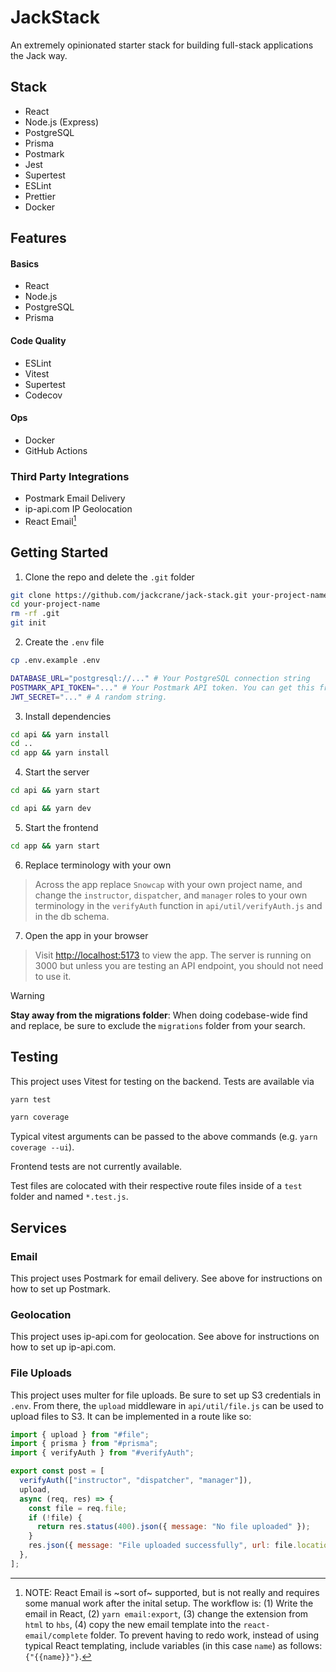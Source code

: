 # JackStack

An extremely opinionated starter stack for building full-stack applications the Jack way.

## Stack

- React
- Node.js (Express)
- PostgreSQL
- Prisma
- Postmark
- Jest
- Supertest
- ESLint
- Prettier
- Docker

## Features

#### Basics

- React
- Node.js
- PostgreSQL
- Prisma

#### Code Quality

- ESLint
- Vitest
- Supertest
- Codecov

#### Ops

- Docker
- GitHub Actions

### Third Party Integrations

- Postmark Email Delivery
- ip-api.com IP Geolocation
- React Email[^1]

## Getting Started

1. Clone the repo and delete the `.git` folder

```bash
git clone https://github.com/jackcrane/jack-stack.git your-project-name
cd your-project-name
rm -rf .git
git init
```

2. Create the `.env` file

```bash
cp .env.example .env
```

```bash
DATABASE_URL="postgresql://..." # Your PostgreSQL connection string
POSTMARK_API_TOKEN="..." # Your Postmark API token. You can get this from the Postmark dashboard. It looks like a uuid.
JWT_SECRET="..." # A random string.
```

3. Install dependencies

```bash
cd api && yarn install
cd ..
cd app && yarn install
```

4. Start the server

```bash
cd api && yarn start
```

```bash
cd api && yarn dev
```

5. Start the frontend

```bash
cd app && yarn start
```

6. Replace terminology with your own

> Across the app replace `Snowcap` with your own project name, and change the `instructor`, `dispatcher`, and `manager` roles to your own terminology in the `verifyAuth` function in `api/util/verifyAuth.js` and in the db schema.

7. Open the app in your browser

> Visit [http://localhost:5173](http://localhost:5173) to view the app. The server is running on 3000 but unless you are testing an API endpoint, you should not need to use it.

> [!WARNING]
> **Stay away from the migrations folder**: When doing codebase-wide find and replace, be sure to exclude the `migrations` folder from your search.


## Testing

This project uses Vitest for testing on the backend. Tests are available via

```bash
yarn test
```

```bash
yarn coverage
```

Typical vitest arguments can be passed to the above commands (e.g. `yarn coverage --ui`).

Frontend tests are not currently available.

Test files are colocated with their respective route files inside of a `test` folder and named `*.test.js`.

[^1]: NOTE: React Email is ~sort of~ supported, but is not really and requires some manual work after the inital setup. The workflow is: (1) Write the email in React, (2) `yarn email:export`, (3) change the extension from `html` to `hbs`, (4) copy the new email template into the `react-email/complete` folder. To prevent having to redo work, instead of using typical React templating, include variables (in this case `name`) as follows: `{"{{name}}"}`.

## Services

### Email

This project uses Postmark for email delivery. See above for instructions on how to set up Postmark.

### Geolocation

This project uses ip-api.com for geolocation. See above for instructions on how to set up ip-api.com.

### File Uploads

This project uses multer for file uploads. Be sure to set up S3 credentials in `.env`. From there, the `upload` middleware in `api/util/file.js` can be used to upload files to S3. It can be implemented in a route like so:

```js
import { upload } from "#file";
import { prisma } from "#prisma";
import { verifyAuth } from "#verifyAuth";

export const post = [
  verifyAuth(["instructor", "dispatcher", "manager"]),
  upload,
  async (req, res) => {
    const file = req.file;
    if (!file) {
      return res.status(400).json({ message: "No file uploaded" });
    }
    res.json({ message: "File uploaded successfully", url: file.location });
  },
];
```